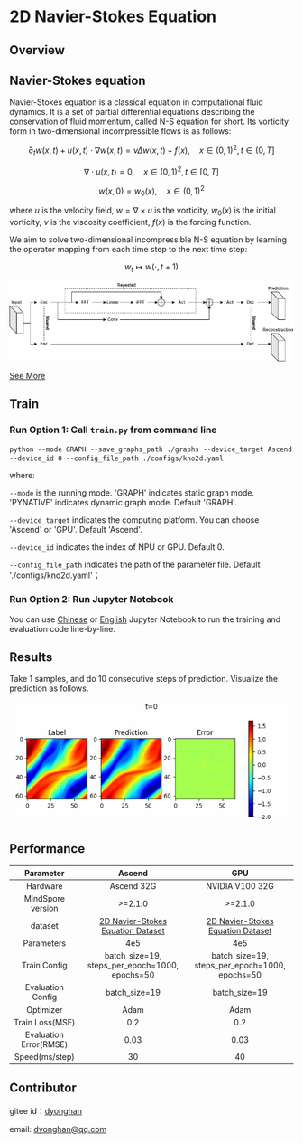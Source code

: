 # 2D Navier-Stokes Equation

## Overview

## Navier-Stokes equation

Navier-Stokes equation is a classical equation in computational fluid dynamics. It is a set of
partial differential equations describing the conservation of fluid momentum, called N-S equation
for short. Its vorticity form in two-dimensional incompressible flows is as follows:

$$
\partial_t w(x, t)+u(x, t) \cdot \nabla w(x, t)=\nu \Delta w(x, t)+f(x), \quad x \in(0,1)^2, t \in(0, T]
$$

$$
\nabla \cdot u(x, t)=0, \quad x \in(0,1)^2, t \in[0, T]
$$

$$
w(x, 0)=w_0(x), \quad x \in(0,1)^2
$$

where $u$ is the velocity field, $w=\nabla \times u$ is the vorticity, $w_0(x)$ is the initial
vorticity, $\nu$ is the viscosity coefficient, $f(x)$ is the forcing function.

We aim to solve two-dimensional incompressible N-S equation by learning the operator mapping from
each time step to the next time step:

$$
w_t \mapsto w(\cdot, t+1)
$$

![](images/kno.jpg)

[See More](./KNO2D.ipynb)

## Train

### Run Option 1: Call `train.py` from command line

```shell
python --mode GRAPH --save_graphs_path ./graphs --device_target Ascend --device_id 0 --config_file_path ./configs/kno2d.yaml
```

where:

`--mode` is the running mode. 'GRAPH' indicates static graph mode. 'PYNATIVE' indicates dynamic graph mode. Default 'GRAPH'.

`--device_target` indicates the computing platform. You can choose 'Ascend' or 'GPU'. Default 'Ascend'.

`--device_id` indicates the index of NPU or GPU. Default 0.

`--config_file_path` indicates the path of the parameter file. Default './configs/kno2d.yaml'；

### Run Option 2: Run Jupyter Notebook

You can use [Chinese](./KNO2D_CN.ipynb) or [English](./KNO2D.ipynb) Jupyter Notebook to run the training and evaluation code line-by-line.

## Results

Take 1 samples, and do 10 consecutive steps of prediction. Visualize the prediction as follows.

![Inference Error](images/result.gif)

## Performance

| Parameter               | Ascend               | GPU                |
|:----------------------:|:--------------------------:|:---------------:|
| Hardware                | Ascend 32G           | NVIDIA V100 32G    |
| MindSpore version       | >=2.1.0              | >=2.1.0                   |
| dataset                 | [2D Navier-Stokes Equation Dataset](https://download-mindspore.osinfra.cn/mindscience/mindflow/dataset/applications/data_driven/navier_stokes/)      | [2D Navier-Stokes Equation Dataset](https://download-mindspore.osinfra.cn/mindscience/mindflow/dataset/applications/data_driven/navier_stokes/)                   |
| Parameters              | 4e5                  | 4e5                   |
| Train Config            | batch_size=19, steps_per_epoch=1000, epochs=50 | batch_size=19, steps_per_epoch=1000, epochs=50 |
| Evaluation Config       | batch_size=19      | batch_size=19                |
| Optimizer               | Adam                 | Adam                   |
| Train Loss(MSE)         | 0.2                 | 0.2             |
| Evaluation Error(RMSE)  | 0.03                | 0.03              |
| Speed(ms/step)          | 30                  | 40                 |

## Contributor

gitee id：[dyonghan](https://gitee.com/dyonghan)

email: dyonghan@qq.com